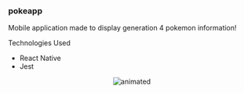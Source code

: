 ### pokeapp
Mobile application made to display generation 4 pokemon information!

Technologies Used
- React Native
- Jest

<p align="center">
    <img src="https://media.giphy.com/media/s23T61r2EMBQkjeYw6/giphy.gif" alt="animated">
<p>
